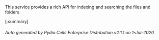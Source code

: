






This service provides a rich API for indexing and searching the files and folders.

[:summary]

###### Auto generated by Pydio Cells Enterprise Distribution v2.1.1 on 1-Jul-2020
